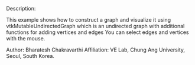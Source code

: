 Description:

This example shows how to construct a graph and visualize it using vtkMutableUndirectedGraph  which is an undirected graph with additional functions for adding vertices and edges
You can select edges and vertices with the mouse.


Author: Bharatesh Chakravarthi
Affiliation: VE Lab, Chung Ang University, Seoul, South Korea. 
